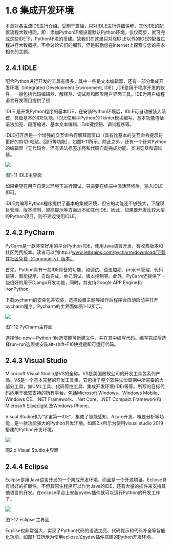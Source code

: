# 1.6 集成开发环境


本章对各主流IDE进行介绍。受制于篇幅，只对IDLE进行详细讲解，其他IDE的配置流程大致相同，即：添加Python环境设置默认Python环境，仅仅两步，就可完成这些IDE下，Python环境的搭建。故我们在这里只对除IDLE以外的IDE的配置过程进行大致概括，不会讨论它们的细节，但是鼓励您在internet上探索与您的需求相关的主题。

## 2.4.1 IDLE

配合Python进行开发的工具有很多，其中一些是文本编辑器，还有一部分集成开发环境（Integrated
Development Environment,
IDE）,IDE是用于程序开发的软件，一般包括代码编辑器、解释器、调试器和图形用户界面工具。IDE为用户编程语言开发项目提供了很

IDLE
是开发Python程序的基本IDE，在安装Python环境后，IDLE可自动被装入系统，具备基本的IDE功能。IDLE使用平Python的Tkinter模块编写，基本功能包括语法加亮、段落缩进、基本文本编辑、Tab键控制、调试程序等。

IDLE打开后是一个增强的交互命令行解释器窗口（具有比基本的交互命令提示符更好的剪切-粘贴、回行等功能），如图1-11所示。除此之外，还有一个针对Python的编辑器（无代码合，但有语法标签加亮和代码自动完成功能、类浏览器和调试器。

![](../media/015f729263ba1c1305a2c2e495cc681a.png)

图1-11 IDLE主界面

如果希望在用户自定义环境下进行调试，只需要在终端中激活环境后，输入IDLE即可。

IDLE为编写Python程序提供了基本的集成环境，但它的功能还不够强大，下醒项目管理、版本控制、智能提示等方面远不如其他IDE。因此，如果要开发比较大型的Python项目，则不建议使用IDLE。

## 2.4.2 PyCharm

PyCarm是一款非常好用的平台Python
IDE，使用Java语言开发，有收费版本和社区免费版本。读者可以到http://www.jetbrains.com/pycharm/download/下载其社区免费（Community）版本。

首先，Python具有一般IDE具备的功能，如调试、语法加亮、project管理、代码跳转、智能提示、自动完成、单元测试、版本控制等。此外，PyCarm还提供了一些很好的用于Django开发功能，同时，其支持Google
APP Engine和IronPython。

下载pycharm的安装包并安装，选择设置主题等操作后程序会自动启动并打开pycharm程序。Pycharm的主界面如图1-12所示。

![](../media/0996b448a2721edbd511e03539b1a5ce.png)

图1-12 PyCharm主界面

选择file-new—Python
file选项即可新建文件，并在其中编写代码。编写完成后选择run-run选项或安装alt-shift-F10快捷键即可运行代码。

## 2.4.3 Visual Studio

Microsoft Visual
Studio是VS的全称。VS是美国微软公司的开发工具包系列产品。VS是一个基本完整的开发工具集，它包括了整个软件生命周期中所需要的大部分工具，如UML工具、代码管控工具、集成开发环境(IDE)等等。所写的目标代码适用于微软支持的所有平台，包括[Microsoft
Windows](https://baike.baidu.com/item/Microsoft%20Windows)、Windows
Mobile、Windows CE、.NET Framework、.Net Core、.NET Compact Framework和Microsoft
[Silverlight](https://baike.baidu.com/item/Silverlight) 及Windows Phone。

Visual
Studio作为“宇宙第一IDE”，集成了智能感知、Azure开发、概要分析等功能，是一款功能强大的Python开发环境。如图2.x所示为使用visual
studio 2019搭建的Python开发环境。

![](../media/3282df1c0b44df1bde9eba77421996b1.png)

图2.x Visual Studio主界面

## 2.4.4 Eclipse

Eclipse是用Java语言开发的一个集成开发环境，而且是一个开源项目。Eclipse具有很好的扩展性，不但其原生程序可以作为Java的IDE，还有大量的插件来支持其他语言的开发。在eclipse平台上安装pydev插件就可以运行Python的开发工作了。

![](../media/02bfa7c9edcacef69e8212045a7b4ad1.png)

图1-12 Eclipse 主界面

Ecplise也非常强大，实现了Python代码的语法加亮、代码提示和代码补全等智能化功能。如图1-12所示为使用eclipse加pydev插件搭建的Python开发环境。